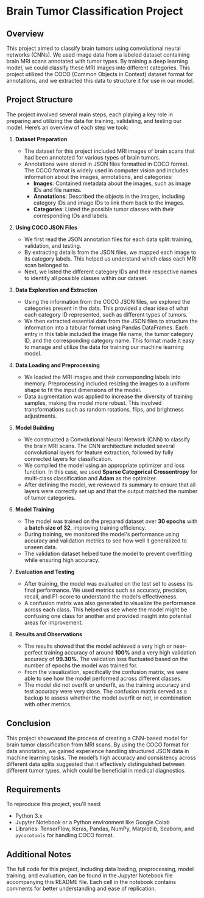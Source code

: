 
# Brain Tumor Classification Project

## Overview
This project aimed to classify brain tumors using convolutional neural networks (CNNs). We used image data from a labeled dataset containing brain MRI scans annotated with tumor types. 
By training a deep learning model, we could classify these MRI images into different categories. This project utilized the COCO (Common Objects in Context) dataset format for annotations, and we extracted this data to structure it for use in our model.

## Project Structure
The project involved several main steps, each playing a key role in preparing and utilizing the data for training, validating, and testing our model. Here’s an overview of each step we took:

1. **Dataset Preparation**
   - The dataset for this project included MRI images of brain scans that had been annotated for various types of brain tumors.
   - Annotations were stored in JSON files formatted in COCO format. The COCO format is widely used in computer vision and includes information about the images, annotations, and categories:
     - **Images**: Contained metadata about the images, such as image IDs and file names.
     - **Annotations**: Described the objects in the images, including category IDs and image IDs to link them back to the images.
     - **Categories**: Listed the possible tumor classes with their corresponding IDs and labels.
   
2. **Using COCO JSON Files**
   - We first read the JSON annotation files for each data split: training, validation, and testing.
   - By extracting details from the JSON files, we mapped each image to its category labels. This helped us understand which class each MRI scan belonged to.
   - Next, we listed the different category IDs and their respective names to identify all possible classes within our dataset.

3. **Data Exploration and Extraction**
   - Using the information from the COCO JSON files, we explored the categories present in the data. This provided a clear idea of what each category ID represented, such as different types of tumors.
   - We then extracted essential data from the JSON files to structure the information into a tabular format using Pandas DataFrames. Each entry in this table included the image file name, the tumor category ID, and the corresponding category name. This format made it easy to manage and utilize the data for training our machine learning model.

4. **Data Loading and Preprocessing**
   - We loaded the MRI images and their corresponding labels into memory. Preprocessing included resizing the images to a uniform shape to fit the input dimensions of the model.
   - Data augmentation was applied to increase the diversity of training samples, making the model more robust. This involved transformations such as random rotations, flips, and brightness adjustments.

5. **Model Building**
   - We constructed a Convolutional Neural Network (CNN) to classify the brain MRI scans. The CNN architecture included several convolutional layers for feature extraction, followed by fully connected layers for classification.
   - We compiled the model using an appropriate optimizer and loss function. In this case, we used **Sparse Categorical Crossentropy** for multi-class classification and **Adam** as the optimizer.
   - After defining the model, we reviewed its summary to ensure that all layers were correctly set up and that the output matched the number of tumor categories.

6. **Model Training**
   - The model was trained on the prepared dataset over **30 epochs** with a **batch size of 32**, improving training efficiency.
   - During training, we monitored the model's performance using accuracy and validation metrics to see how well it generalized to unseen data.
   - The validation dataset helped tune the model to prevent overfitting while ensuring high accuracy.

7. **Evaluation and Testing**
   - After training, the model was evaluated on the test set to assess its final performance. We used metrics such as accuracy, precision, recall, and F1-score to understand the model’s effectiveness.
   - A confusion matrix was also generated to visualize the performance across each class. This helped us see where the model might be confusing one class for another and provided insight into potential areas for improvement.

8. **Results and Observations**
   - The results showed that the model achieved a very high or near-perfect training accuracy of around **100%** and a very high validation accuracy of **99.30%**. The validation loss fluctuated based on the number of epochs the model was trained for.
   - From the visualization, specifically the confusion matrix, we were able to see how the model performed across different classes. 
   - The model did not overfit or underfit, as the training accuracy and test accuracy were very close. The confusion matrix served as a backup to assess whether the model overfit or not, in combination with other metrics.

## Conclusion
This project showcased the process of creating a CNN-based model for brain tumor classification from MRI scans. By using the COCO format for data annotation, we gained experience handling structured JSON data in machine learning tasks. The model’s high accuracy and consistency across different data splits suggested that it effectively distinguished between different tumor types, which could be beneficial in medical diagnostics.

## Requirements
To reproduce this project, you’ll need:
- Python 3.x
- Jupyter Notebook or a Python environment like Google Colab
- Libraries: TensorFlow, Keras, Pandas, NumPy, Matplotlib, Seaborn, and `pycocotools` for handling COCO format.

## Additional Notes
The full code for this project, including data loading, preprocessing, model training, and evaluation, can be found in the Jupyter Notebook file accompanying this README file.
Each cell in the notebook contains comments for better understanding and ease of replication.